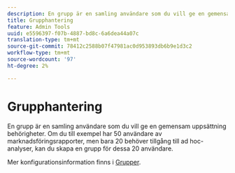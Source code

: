 ```yaml
---
description: En grupp är en samling användare som du vill ge en gemensam uppsättning behörigheter. Om du till exempel har 50 användare av marknadsföringsrapporter, men bara 20 behöver tillgång till ad hoc-analyser, kan du skapa en grupp för dessa 20 användare.
title: Grupphantering
feature: Admin Tools
uuid: e5596397-f07b-4887-bd8c-6a6dea44a07c
translation-type: tm+mt
source-git-commit: 78412c2588b07f47981ac0d953893db6b9e1d3c2
workflow-type: tm+mt
source-wordcount: '97'
ht-degree: 2%

---
```



# Grupphantering

En grupp är en samling användare som du vill ge en gemensam uppsättning behörigheter. Om du till exempel har 50 användare av marknadsföringsrapporter, men bara 20 behöver tillgång till ad hoc-analyser, kan du skapa en grupp för dessa 20 användare.

Mer konfigurationsinformation finns i [Grupper](/help/admin/user-management2/c-user-groups/groups.md).
